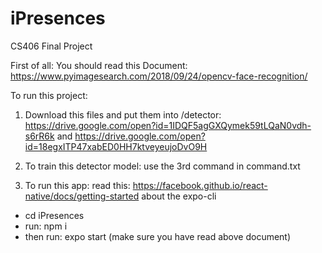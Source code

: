 # iPresences
CS406 Final Project

First of all: You should read this Document: https://www.pyimagesearch.com/2018/09/24/opencv-face-recognition/

To run this project:

1. Download this files and put them into /detector:
  https://drive.google.com/open?id=1IDQF5agGXQymek59tLQaN0vdh-s6rR6k
  and
  https://drive.google.com/open?id=18egxITP47xabED0HH7ktveyeujoDvO9H

2. To train this detector model: use the 3rd command in command.txt

3. To run this app: read this: https://facebook.github.io/react-native/docs/getting-started about the expo-cli
  + cd iPresences
  + run: npm i
  + then run: expo start (make sure you have read above document)
